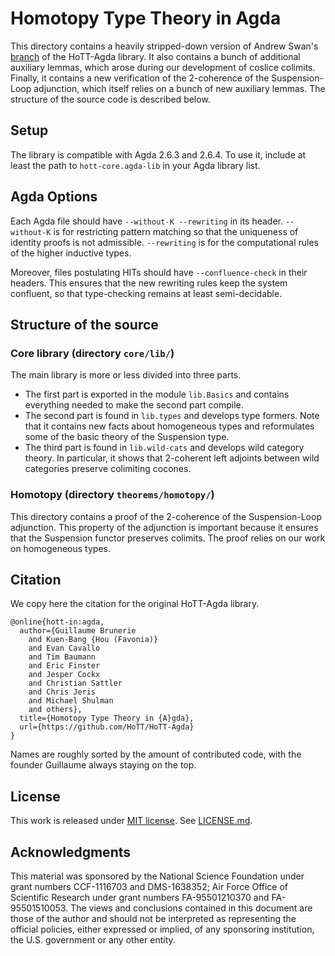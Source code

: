 Homotopy Type Theory in Agda
============================

This directory contains a heavily stripped-down version of Andrew Swan's [branch](https://github.com/awswan/HoTT-Agda/tree/agda-2.6.1-compatible) of the
HoTT-Agda library. It also contains a bunch of additional auxiliary lemmas, which arose
during our development of coslice colimits. Finally, it contains a new verification of the
2-coherence of the Suspension-Loop adjunction, which itself relies on a bunch of new auxiliary
lemmas. The structure of the source code is described below.

Setup
-----

The library is compatible with Agda 2.6.3 and 2.6.4. To use it, include at least the path to
`hott-core.agda-lib` in your Agda library list.

Agda Options
------------

Each Agda file should have `--without-K --rewriting` in its header.
`--without-K` is for restricting pattern matching so that the uniqueness of identity proofs is not admissible.
`--rewriting` is for the computational rules of the higher inductive types.

Moreover, files postulating HITs should have `--confluence-check` in their headers. This ensures that the
new rewriting rules keep the system confluent, so that type-checking remains at least semi-decidable.

Structure of the source
-----------------------

### Core library (directory `core/lib/`)

The main library is more or less divided into three parts.

- The first part is exported in the module `lib.Basics` and contains everything needed to make the second
  part compile.
- The second part is found in `lib.types` and develops type formers.
  Note that it contains new facts about homogeneous types and reformulates some of the basic theory of
  the Suspension type.
- The third part is found in `lib.wild-cats` and develops wild category theory.
  In particular, it shows that 2-coherent left adjoints between wild categories preserve colimiting cocones.

### Homotopy (directory `theorems/homotopy/`)

This directory contains a proof of the 2-coherence of the Suspension-Loop adjunction.
This property of the adjunction is important because it ensures that the Suspension
functor preserves colimits. The proof relies on our work on homogeneous types.

Citation
--------

We copy here the citation for the original HoTT-Agda library.

```
@online{hott-in:agda,
  author={Guillaume Brunerie
    and Kuen-Bang {Hou (Favonia)}
    and Evan Cavallo
    and Tim Baumann
    and Eric Finster
    and Jesper Cockx
    and Christian Sattler
    and Chris Jeris
    and Michael Shulman
    and others},
  title={Homotopy Type Theory in {A}gda},
  url={https://github.com/HoTT/HoTT-Agda}
}
```

Names are roughly sorted by the amount of contributed code, with the founder Guillaume always staying on the
top.

License
-------
This work is released under [MIT license](https://opensource.org/licenses/MIT).
See [LICENSE.md](LICENSE.md).

Acknowledgments
---------------

This material was sponsored by the National Science Foundation under grant numbers CCF-1116703 and DMS-1638352;
Air Force Office of Scientific Research under grant numbers FA-95501210370 and FA-95501510053.
The views and conclusions contained in this document are those of the author and should not be
interpreted as representing the official policies, either expressed or implied, of any sponsoring
institution, the U.S. government or any other entity.